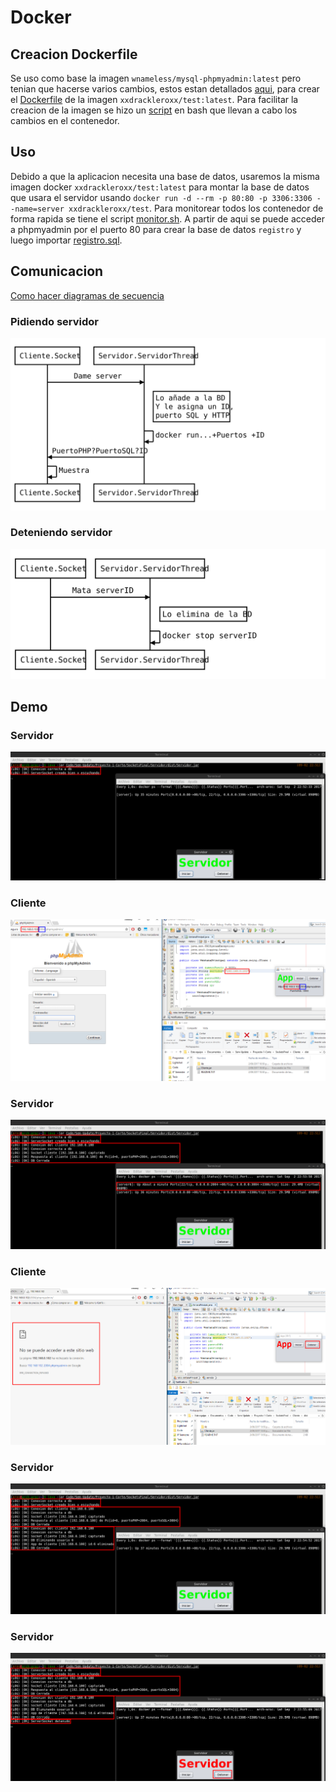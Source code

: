 # Docker

## Creacion Dockerfile
Se uso como base la imagen `wnameless/mysql-phpmyadmin:latest` pero tenian que hacerse varios cambios, estos estan detallados [aqui](Docker/Docker.md), para crear el [Dockerfile](Docker/Dockerfile) de la imagen `xxdrackleroxx/test:latest`. Para facilitar la creacion de la imagen se hizo un [script](Docker/script.sh) en bash que llevan a cabo los cambios en el contenedor.

## Uso
Debido a que la aplicacion necesita una base de datos, usaremos la misma imagen docker `xxdrackleroxx/test:latest` para montar la base de datos que usara el servidor usando `docker run -d --rm -p 80:80 -p 3306:3306 --name=server xxdrackleroxx/test`. Para monitorear todos los contenedor de forma rapida se tiene el script [monitor.sh](Docker/monitor.sh). A partir de aqui se puede acceder a phpmyadmin por el puerto 80 para crear la base de datos `registro` y luego importar [registro.sql](../registro.sql).

## Comunicacion
[Como hacer diagramas de secuencia](https://bramp.github.io/js-sequence-diagrams/)

### Pidiendo servidor
![Imagenes/Pidiendo-APP-UML.svg](Imagenes/Pidiendo-APP-UML.svg)
<!---
```
Cliente.Socket->Servidor.ServidorThread: Dame server
Note right of Servidor.ServidorThread: Lo añade a la BD\nY le asigna un ID,\npuerto SQL y HTTP
Servidor.ServidorThread->Servidor.ServidorThread: docker run...+Puertos +ID
Servidor.ServidorThread->Cliente.Socket: PuertoPHP?PuertoSQL?ID
Cliente.Socket->Cliente.Socket: Muestra
```
--->

### Deteniendo servidor
![Imagenes/Deteniendo-APP-UML.svg](Imagenes/Deteniendo-APP-UML.svg)
<!---
```
Cliente.Socket->Servidor.ServidorThread: Mata serverID
Note right of Servidor.ServidorThread: Lo elimina de la BD
Servidor.ServidorThread->Servidor.ServidorThread: docker stop serverID
```
--->

## Demo
### Servidor 
![](Imagenes/Server-1.png)
### Cliente
![](Imagenes/Cliente-1.png)
### Servidor
![](Imagenes/Server-2.png)
### Cliente
![](Imagenes/Cliente-2.png)
### Servidor
![](Imagenes/Server-3.png)
### Servidor
![](Imagenes/Server-4.png)

